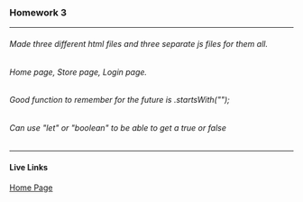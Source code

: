 ### Homework 3
___
###### Made three different html files and three separate js files for them all.
###### Home page, Store page, Login page.

###### Good function to remember for the future is .startsWith("");

###### Can use "let" or "boolean" to be able to get a true or false

___
#### Live Links
[Home Page](https://kkjatt.github.io/NewM-N220/homework-3/index.html)